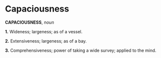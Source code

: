 # Capaciousness

**CAPACIOUSNESS**, _noun_

**1.** Wideness; largeness; as of a vessel.

**2.** Extensiveness; largeness; as of a bay.

**3.** Comprehensiveness; power of taking a wide survey; applied to the mind.